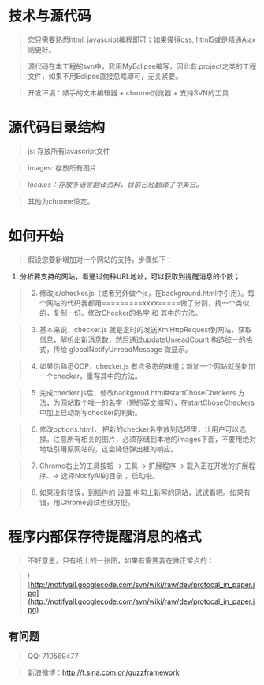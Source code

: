 # 技术与源代码 #

> 您只需要熟悉html, javascript编程即可；如果懂得css, html5或是精通Ajax则更好。

> 源代码在本工程的svn中，我用MyEclipse编写，因此有.project之类的工程文件，如果不用Eclipse直接忽略即可，无关紧要。

> 开发环境：顺手的文本编辑器  + chrome浏览器 + 支持SVN的工具

# 源代码目录结构 #

> js: 存放所有javascript文件

> images: 存放所有图片

> _locales：存放多语言翻译资料，目前已经翻译了中英日。_

> 其他为chrome设定。

# 如何开始 #

> 假设您要新增加对一个网站的支持，步骤如下：

  1. 分析要支持的网站，看通过何种URL地址，可以获取到提醒消息的个数；

> 2. 修改js/checker.js（或者另外做个js，在background.html中引用）。每个网站的代码我都用=========xxxx=====做了分割，找一个类似的，复制一份。修改Checker的名字 和 其中的方法。

> 3. 基本来说，checker.js 就是定时的发送XmlHttpRequest到网站，获取信息，解析出新消息数，然后通过updateUnreadCount 构造统一的格式，传给 globalNotifyUnreadMessage 做显示。

> 4. 如果你熟悉OOP，checker.js 有点多态的味道；新加一个网站就是新加一个checker，重写其中的方法。

> 5. 完成checker.js后，修改backgroud.html#startChoseCheckers 方法，为网站取个唯一的名字（短的英文缩写），在startChoseCheckers中加上启动新写checker的判断。

> 6. 修改options.html， 把新的checker名字放到选项里，让用户可以选择。注意所有相关的图片，必须存储到本地的images下面，不要用绝对地址引用原网站的，这会降低弹出框的响应。

> 7. Chrome右上的工具按钮 -> 工具 -> 扩展程序 -> 载入正在开发的扩展程序.. -> 选择NotifyAll的目录 ，启动啦。

> 8. 如果没有错误，到插件的 设置 中勾上新写的网站，试试看吧。如果有错，用Chrome调试也很方便。

# 程序内部保存待提醒消息的格式 #

> 不好意思，只有纸上的一张图，如果有需要我在做正常点的：

> ![http://notifyall.googlecode.com/svn/wiki/raw/dev/protocal_in_paper.jpg](http://notifyall.googlecode.com/svn/wiki/raw/dev/protocal_in_paper.jpg)

## 有问题 ##

> QQ: 710569477

> 新浪微博：http://t.sina.com.cn/guzzframework



